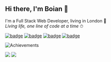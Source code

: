 ## Hi there, I'm Boian 👋

I'm a Full Stack Web Developer, living in London 💂<br>
_Living life, one line of code at a time_ ⏱

[![badge](https://img.shields.io/badge/linkedin-%230077B5.svg?&style=for-the-badge&logo=linkedin&logoColor=white)](https://linkedin.com/in/boian-ivanov/)
[![badge](https://img.shields.io/badge/stack%20overflow-FE7A16?logo=stack-overflow&logoColor=white&style=for-the-badge)](https://stackoverflow.com/story/boian-ivanov/)
[![badge](https://img.shields.io/badge/gmail-D14836?&style=for-the-badge&logo=gmail&logoColor=white)](mailto:boian.ivanov44@gmail.com)
[![badge](https://img.shields.io/badge/instagram-%23E4405F.svg?&style=for-the-badge&logo=instagram&logoColor=white)](https://www.instagram.com/boian.n.ivanov/)

![Achievements](https://github-profile-trophy.vercel.app/?username=boian-ivanov&margin-w=13&rank=SECRET,SSS,SS,S,AAA,AA,A,B)

![](https://github.com/boian-ivanov/boian-ivanov/blob/origin/main/src/overview.svg)
![](https://github.com/boian-ivanov/boian-ivanov/blob/origin/main/src/languages.svg)
<!--
Usefull resources:
https://github.com/alexandresanlim/Badges4-README.md-Profile
https://github.com/anuraghazra/github-readme-stats
https://raw.githubusercontent.com/alexandresanlim/alexandresanlim/master/README.md
https://rahuldkjain.github.io/gh-profile-readme-generator/
-->
